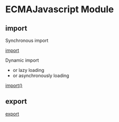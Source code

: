 # ECMAJavascript Module

## import

Synchronous import

[import](javascript-ecma-import.md)

Dynamic import

- or lazy loading
- or asynchronously loading

[import()](javascript-ecma-dynamic-import.md)

## export

[export](javascript-ecma-export.md)

